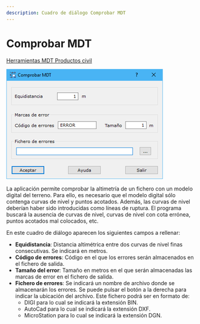 ```yaml
---
description: Cuadro de diálogo Comprobar MDT
---
```


# Comprobar MDT

[Herramientas MDT Productos civil](../fichas-de-herramientas/ficha-de-herramientas-mdt/productos-civil.md)

![Cuadro de di&#xE1;logo Comprobar MDT](../../.gitbook/assets/image%20%2859%29.png)

La aplicación permite comprobar la altimetría de un fichero con un modelo digital del terreno. Para ello, es necesario que el modelo digital sólo contenga curvas de nivel y puntos acotados. Además, las curvas de nivel deberían haber sido introducidas como líneas de ruptura. El programa buscará la ausencia de curvas de nivel, curvas de nivel con cota errónea, puntos acotados mal colocados, etc.

En este cuadro de diálogo aparecen los siguientes campos a rellenar:

* **Equidistancia**: Distancia altimétrica entre dos curvas de nivel finas consecutivas. Se indicará en metros.
* **Código de errores**: Código en el que los errores serán almacenados en el fichero de salida.
* **Tamaño del error**: Tamaño en metros en el que serán almacenadas las marcas de error en el fichero de salida.
* **Fichero de errores**: Se indicará un nombre de archivo donde se almacenarán los errores. Se puede pulsar el botón a la derecha para indicar la ubicación del archivo. Este fichero podrá ser en formato de:
  * DIGI para lo cual se indicará la extensión BIN.
  * AutoCad para lo cual se indicará la extensión DXF.
  * MicroStation para lo cual se indicará la extensión DGN.

